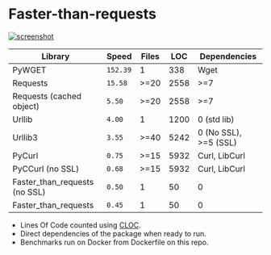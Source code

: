 # Faster-than-requests

[![screenshot](https://source.unsplash.com/eH_ftJYhaTY/800x402)](https://youtu.be/QiKwnlyhKrk?t=5)

| Library                       | Speed    | Files | LOC  | Dependencies          |
|-------------------------------|----------|-------|------|-----------------------|
| PyWGET                        | `152.39` | 1     | 338  | Wget                  |
| Requests                      | `15.58`  | >=20  | 2558 | >=7                   |
| Requests (cached object)      |  `5.50`  | >=20  | 2558 | >=7                   |
| Urllib                        |  `4.00`  | 1     | 1200 | 0 (std lib)           |
| Urllib3                       |  `3.55`  | >=40  | 5242 | 0 (No SSL), >=5 (SSL) |
| PyCurl                        |  `0.75`  | >=15  | 5932 | Curl, LibCurl         |
| PyCCurl (no SSL)              |  `0.68`  | >=15  | 5932 | Curl, LibCurl         |
| Faster_than_requests (no SSL) |  `0.50`  | 1     | 50   | 0                     |
| Faster_than_requests          |  `0.45`  | 1     | 50   | 0                     |

- Lines Of Code counted using [CLOC](https://github.com/AlDanial/cloc).
- Direct dependencies of the package when ready to run.
- Benchmarks run on Docker from Dockerfile on this repo.
